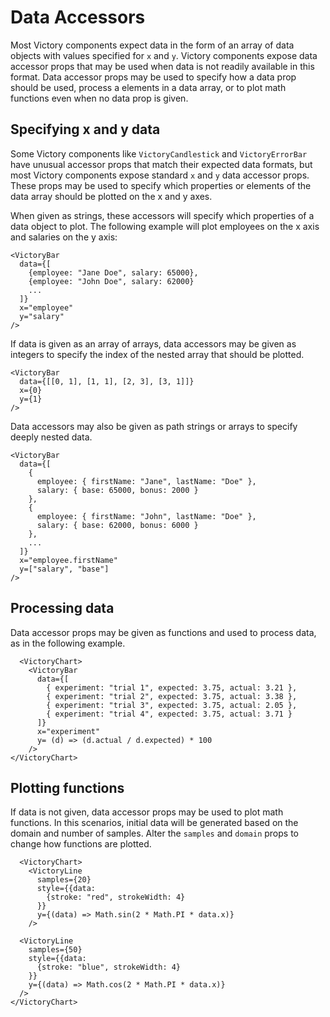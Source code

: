 # Data Accessors


Most Victory components expect data in the form of an array of data objects with values specified for `x` and `y`. Victory components expose data accessor props that may be used when data is not readily available in this format. Data accessor props may be used to specify how a data prop should be used, process a elements in a data array, or to plot math functions even when no data prop is given.


## Specifying x and y data


Some Victory components like `VictoryCandlestick` and `VictoryErrorBar` have unusual accessor props that match their expected data formats, but most Victory components expose standard `x` and `y` data accessor props. These props may be used to specify which properties or elements of the data array should be plotted on the x and y axes.  


When given as strings, these accessors will specify which properties of a data object to plot. The following example will plot employees on the x axis and salaries on the y axis:


```
<VictoryBar
  data={[
    {employee: "Jane Doe", salary: 65000},
    {employee: "John Doe", salary: 62000}
    ...
  ]}
  x="employee"
  y="salary"
/>
```


If data is given as an array of arrays, data accessors may be given as integers to specify the index of the nested array that should be plotted.


```
<VictoryBar
  data={[[0, 1], [1, 1], [2, 3], [3, 1]]}
  x={0}
  y={1}
/>
```


Data accessors may also be given as path strings or arrays to specify deeply nested data.


```
<VictoryBar
  data={[
    {
      employee: { firstName: "Jane", lastName: "Doe" }, 
      salary: { base: 65000, bonus: 2000 }
    },
    {
      employee: { firstName: "John", lastName: "Doe" }, 
      salary: { base: 62000, bonus: 6000 }
    },
    ...
  ]}
  x="employee.firstName"
  y=["salary", "base"]
/>
```


## Processing data


Data accessor props may be given as functions and used to process data, as in the following example.


```playground
  <VictoryChart>
    <VictoryBar
      data={[
        { experiment: "trial 1", expected: 3.75, actual: 3.21 },
        { experiment: "trial 2", expected: 3.75, actual: 3.38 },
        { experiment: "trial 3", expected: 3.75, actual: 2.05 },
        { experiment: "trial 4", expected: 3.75, actual: 3.71 }
      ]}
      x="experiment"
      y= (d) => (d.actual / d.expected) * 100
    />
</VictoryChart>
```


## Plotting functions

If data is not given, data accessor props may be used to plot math functions. In this scenarios, initial data will be generated based on the domain and number of samples. Alter the `samples` and `domain` props to change how functions are plotted. 

```playground
  <VictoryChart>
    <VictoryLine
      samples={20}
      style={{data:
        {stroke: "red", strokeWidth: 4}
      }}
      y={(data) => Math.sin(2 * Math.PI * data.x)}
    />

  <VictoryLine
    samples={50}
    style={{data:
      {stroke: "blue", strokeWidth: 4}
    }}
    y={(data) => Math.cos(2 * Math.PI * data.x)}
  />
</VictoryChart>
```
